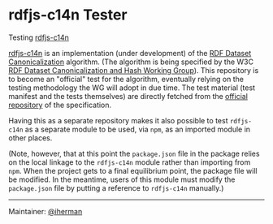 # rdfjs-c14n Tester
Testing [rdfjs-c14n](https://github.com/iherman/rdfjs-c14n)

[rdfjs-c14n](https://github.com/iherman/rdfjs-c14n) is an implementation (under development) of the [RDF Dataset Canonicalization](https://www.w3.org/TR/rdf-canon/) algorithm. (The algorithm is being specified by the W3C [RDF Dataset Canonicalization and Hash Working Group](https://www.w3.org/groups/wg/rch)). This repository is to become an "official" test for the algorithm, eventually relying on the testing methodology the WG will adopt in due time. The test material (test manifest and the tests themselves) are directly fetched from the [official repository](https://github.com/w3c/rdf-canon/) of the specification.

Having this as a separate repository makes it also possible to test `rdfjs-c14n` as a separate module to be used, via `npm`, as an imported module in other places. 

(Note, however, that at this point the `package.json` file in the package relies on the local linkage to the `rdfjs-c14n` module rather than importing from `npm`. When the project gets to a final equilibrium point, the package file will be modified. In the meantime, users of this module must modify the `package.json` file by putting a reference to `rdfjs-c14n` manually.)

---
Maintainer: [@iherman](https://github.com/iherman)
